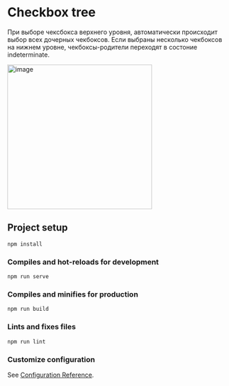 # Checkbox tree
При выборе чексбокса верхнего уровня, автоматически происходит выбор всех дочерных чекбоксов.
Если выбраны несколько чекбоксов на нижнем уровне, чекбоксы-родители переходят в состоние indeterminate.

<img width="326" alt="image" src="https://user-images.githubusercontent.com/98894558/203341372-d5a59499-1313-47eb-acad-b343557402bb.png">


## Project setup
```
npm install
```

### Compiles and hot-reloads for development
```
npm run serve
```

### Compiles and minifies for production
```
npm run build
```

### Lints and fixes files
```
npm run lint
```

### Customize configuration
See [Configuration Reference](https://cli.vuejs.org/config/).

